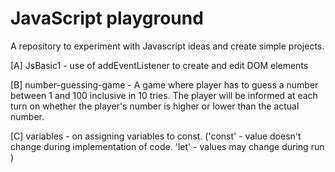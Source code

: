 # JavaScript playground
A repository to experiment with Javascript ideas and create simple projects.

[A] JsBasic1 - use of addEventListener to create and edit DOM elements

[B] number-guessing-game - A game where player has to guess a number between 1 and 100 inclusive in 10 tries. The player will be informed at each turn on whether the player's number is higher or lower than the actual number. 

[C] variables - on assigning variables to const. ('const' - value doesn't change during implementation of code. 'let' - values may change during run )

